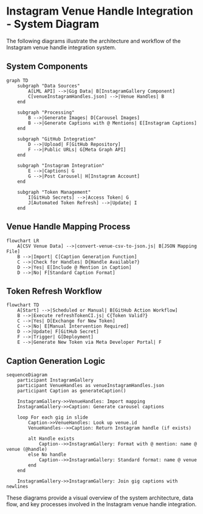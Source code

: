 # Instagram Venue Handle Integration - System Diagram

The following diagrams illustrate the architecture and workflow of the Instagram venue handle integration system.

## System Components

```mermaid
graph TD
    subgraph "Data Sources"
        A[LML API] -->|Gig Data| B[InstagramGallery Component]
        C[venueInstagramHandles.json] -->|Venue Handles| B
    end
    
    subgraph "Processing"
        B -->|Generate Images| D[Carousel Images]
        B -->|Generate Captions with @ Mentions| E[Instagram Captions]
    end
    
    subgraph "GitHub Integration"
        D -->|Upload| F[GitHub Repository]
        F -->|Public URLs| G[Meta Graph API]
    end
    
    subgraph "Instagram Integration"
        E -->|Captions| G
        G -->|Post Carousel| H[Instagram Account]
    end
    
    subgraph "Token Management"
        I[GitHub Secrets] -->|Access Token| G
        J[Automated Token Refresh] -->|Update| I
    end
```

## Venue Handle Mapping Process

```mermaid
flowchart LR
    A[CSV Venue Data] -->|convert-venue-csv-to-json.js| B[JSON Mapping File]
    B -->|Import| C[Caption Generation Function]
    C -->|Check for Handles| D{Handle Available?}
    D -->|Yes| E[Include @ Mention in Caption]
    D -->|No| F[Standard Caption Format]
```

## Token Refresh Workflow

```mermaid
flowchart TD
    A[Start] -->|Scheduled or Manual| B[GitHub Action Workflow]
    B -->|Execute refreshTokenCI.js| C{Token Valid?}
    C -->|Yes| D[Exchange for New Token]
    C -->|No| E[Manual Intervention Required]
    D -->|Update| F[GitHub Secret]
    F -->|Trigger| G[Deployment]
    E -->|Generate New Token via Meta Developer Portal| F
```

## Caption Generation Logic

```mermaid
sequenceDiagram
    participant InstagramGallery
    participant VenueHandles as venueInstagramHandles.json
    participant Caption as generateCaption()
    
    InstagramGallery->>VenueHandles: Import mapping
    InstagramGallery->>Caption: Generate carousel captions
    
    loop For each gig in slide
        Caption->>VenueHandles: Look up venue.id
        VenueHandles-->>Caption: Return Instagram handle (if exists)
        
        alt Handle exists
            Caption-->>InstagramGallery: Format with @ mention: name @ venue (@handle)
        else No handle
            Caption-->>InstagramGallery: Standard format: name @ venue
        end
    end
    
    InstagramGallery->>InstagramGallery: Join gig captions with newlines
```

These diagrams provide a visual overview of the system architecture, data flow, and key processes involved in the Instagram venue handle integration.